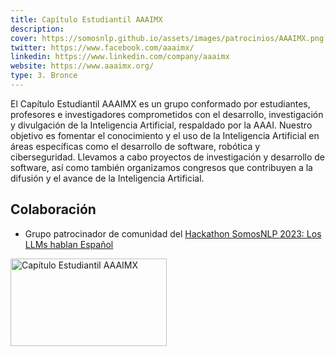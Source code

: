 ```yaml
---
title: Capítulo Estudiantil AAAIMX
description:
cover: https://somosnlp.github.io/assets/images/patrocinios/AAAIMX.png
twitter: https://www.facebook.com/aaaimx/
linkedin: https://www.linkedin.com/company/aaaimx
website: https://www.aaaimx.org/
type: 3. Bronce
---
```


El Capítulo Estudiantil AAAIMX es un grupo conformado por estudiantes, profesores e investigadores comprometidos con el desarrollo, investigación y divulgación de la Inteligencia Artificial, respaldado por la AAAI. Nuestro objetivo es fomentar el conocimiento y el uso de la Inteligencia Artificial en áreas específicas como el desarrollo de software, robótica y ciberseguridad. Llevamos a cabo proyectos de investigación y desarrollo de software, así como también organizamos congresos que contribuyen a la difusión y el avance de la Inteligencia Artificial.

## Colaboración

- Grupo patrocinador de comunidad del [Hackathon SomosNLP 2023: Los LLMs hablan Español](https://somosnlp.org/blog/hackathon-2023)

<div class="flex justify-center">
    <img alt="Capítulo Estudiantil AAAIMX" width="250" height="140" 
    src="https://somosnlp.github.io/assets/images/patrocinios/AAAIMX.png" />
</div>
